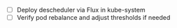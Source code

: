 - [ ] Deploy descheduler via Flux in kube-system
- [ ] Verify pod rebalance and adjust thresholds if needed
